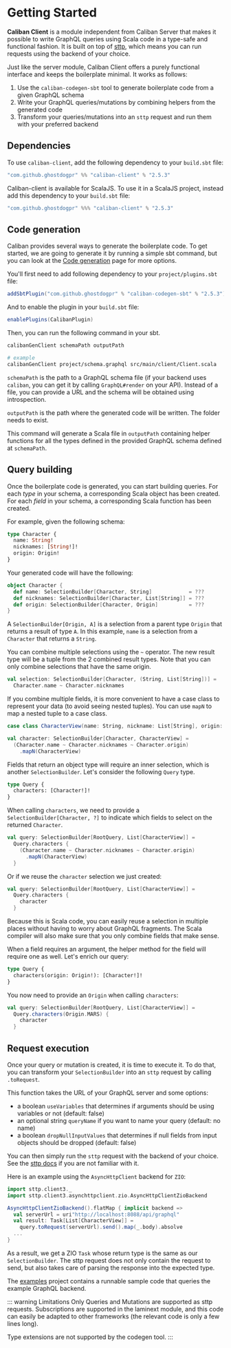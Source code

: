 # Getting Started

**Caliban Client** is a module independent from Caliban Server that makes it possible to write GraphQL queries using Scala code in a type-safe and functional fashion. It is built on top of [sttp](https://github.com/softwaremill/sttp), which means you can run requests using the backend of your choice.

Just like the server module, Caliban Client offers a purely functional interface and keeps the boilerplate minimal. It works as follows:
1. Use the `caliban-codegen-sbt` tool to generate boilerplate code from a given GraphQL schema
2. Write your GraphQL queries/mutations by combining helpers from the generated code
3. Transform your queries/mutations into an `sttp` request and run them with your preferred backend

## Dependencies

To use `caliban-client`, add the following dependency to your `build.sbt` file:

```scala
"com.github.ghostdogpr" %% "caliban-client" % "2.5.3"
```

Caliban-client is available for ScalaJS. To use it in a ScalaJS project, instead add this dependency to your `build.sbt` file:

```scala
"com.github.ghostdogpr" %%% "caliban-client" % "2.5.3"
```

## Code generation

Caliban provides several ways to generate the boilerplate code. To get started, we are going to generate it by running a
simple sbt command, but you can look at the [Code generation](client-codegen.md) page for more options.

You'll first need to add following dependency to your `project/plugins.sbt` file:
```scala
addSbtPlugin("com.github.ghostdogpr" % "caliban-codegen-sbt" % "2.5.3")
```

And to enable the plugin in your `build.sbt` file:
```scala
enablePlugins(CalibanPlugin)
```

Then, you can run the following command in your sbt.

```bash
calibanGenClient schemaPath outputPath

# example
calibanGenClient project/schema.graphql src/main/client/Client.scala
```
`schemaPath` is the path to a GraphQL schema file (if your backend uses `caliban`, you can get it by calling `GraphQL#render` on your API).
Instead of a file, you can provide a URL and the schema will be obtained using introspection.

`outputPath` is the path where the generated code will be written. The folder needs to exist.

This command will generate a Scala file in `outputPath` containing helper functions for all the types defined in the provided GraphQL schema defined at `schemaPath`.

## Query building

Once the boilerplate code is generated, you can start building queries. For each *type* in your schema, a corresponding Scala object has been created. For each *field* in your schema, a corresponding Scala function has been created.

For example, given the following schema:
```graphql
type Character {
  name: String!
  nicknames: [String!]!
  origin: Origin!
}
```

Your generated code will have the following:
```scala
object Character {
  def name: SelectionBuilder[Character, String]            = ???
  def nicknames: SelectionBuilder[Character, List[String]] = ???
  def origin: SelectionBuilder[Character, Origin]          = ???
}
```

A `SelectionBuilder[Origin, A]` is a selection from a parent type `Origin` that returns a result of type `A`. In this example, `name` is a selection from a `Character` that returns a `String`.

You can combine multiple selections using the `~` operator. The new result type will be a tuple from the 2 combined result types. Note that you can only combine selections that have the same origin.

```scala
val selection: SelectionBuilder[Character, (String, List[String])] =
  Character.name ~ Character.nicknames
```

If you combine multiple fields, it is more convenient to have a case class to represent your data (to avoid seeing nested tuples). You can use `mapN` to map a nested tuple to a case class.

```scala
case class CharacterView(name: String, nickname: List[String], origin: Origin)

val character: SelectionBuilder[Character, CharacterView] =
  (Character.name ~ Character.nicknames ~ Character.origin)
    .mapN(CharacterView)
```

Fields that return an object type will require an inner selection, which is another `SelectionBuilder`. Let's consider the following `Query` type.

```graphql
type Query {
  characters: [Character!]!
}
```
When calling `characters`, we need to provide a `SelectionBuilder[Character, ?]` to indicate which fields to select on the returned `Character`.

```scala
val query: SelectionBuilder[RootQuery, List[CharacterView]] =
  Query.characters {
    (Character.name ~ Character.nicknames ~ Character.origin)
      .mapN(CharacterView)
  }
```

Or if we reuse the `character` selection we just created:
```scala
val query: SelectionBuilder[RootQuery, List[CharacterView]] =
  Query.characters {
    character
  }
```

Because this is Scala code, you can easily reuse a selection in multiple places without having to worry about GraphQL fragments. The Scala compiler will also make sure that you only combine fields that make sense.

When a field requires an argument, the helper method for the field will require one as well. Let's enrich our query:

```graphql
type Query {
  characters(origin: Origin!): [Character!]!
}
```

You now need to provide an `Origin` when calling `characters`:

```scala
val query: SelectionBuilder[RootQuery, List[CharacterView]] =
  Query.characters(Origin.MARS) {
    character
  }
```

## Request execution

Once your query or mutation is created, it is time to execute it. To do that, you can transform your `SelectionBuilder` into an `sttp` request by calling `.toRequest`.

This function takes the URL of your GraphQL server and some options:
- a boolean `useVariables` that determines if arguments should be using variables or not (default: false)
- an optional string `queryName` if you want to name your query (default: no name)
- a boolean `dropNullInputValues` that determines if null fields from input objects should be dropped (default: false)

You can then simply run the `sttp` request with the backend of your choice. See the [sttp docs](https://sttp.readthedocs.io/en/latest/) if you are not familiar with it.

Here is an example using the `AsyncHttpClient` backend for `ZIO`:
```scala
import sttp.client3._
import sttp.client3.asynchttpclient.zio.AsyncHttpClientZioBackend

AsyncHttpClientZioBackend().flatMap { implicit backend =>
  val serverUrl = uri"http://localhost:8088/api/graphql"
  val result: Task[List[CharacterView]] =
    query.toRequest(serverUrl).send().map(_.body).absolve
  ...
}
```

As a result, we get a ZIO `Task` whose return type is the same as our `SelectionBuilder`. The sttp request does not only contain the request to send, but also takes care of parsing the response into the expected type.

The [examples](https://github.com/ghostdogpr/caliban/tree/series/2.x/examples/) project contains a runnable sample code that queries the example GraphQL backend.

::: warning Limitations
Only Queries and Mutations are supported as sttp requests.
Subscriptions are supported in the laminext module, and this code can easily be adapted to other frameworks (the relevant code is only a few lines long).

Type extensions are not supported by the codegen tool.
:::
